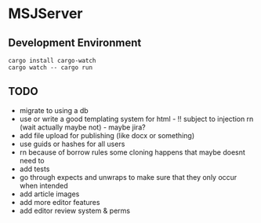 # MSJServer

## Development Environment

`cargo install cargo-watch` <br />
`cargo watch -- cargo run`

## TODO

- migrate to using a db
- use or write a good templating system for html - !! subject to injection rn (wait actually maybe not) - maybe jira?
- add file upload for publishing (like docx or something)
- use guids or hashes for all users
- rn because of borrow rules some cloning happens that maybe doesnt need to
- add tests
- go through expects and unwraps to make sure that they only occur when intended
- add article images
- add more editor features
- add editor review system & perms
